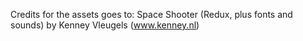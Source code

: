 Credits for the assets goes to:
Space Shooter (Redux, plus fonts and sounds) by Kenney Vleugels (www.kenney.nl)
